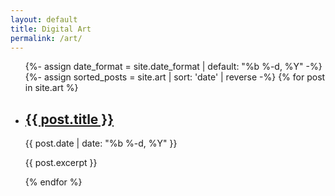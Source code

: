 ```yaml
---
layout: default
title: Digital Art
permalink: /art/
---
```


<ul class="post-list">
  {%- assign date_format = site.date_format | default: "%b %-d, %Y" -%}
  {%- assign sorted_posts = site.art | sort: 'date' | reverse -%}
  {% for post in site.art %}
    <li class="post">
      <h2 class="post-title"><a href="{{ post.url }}">{{ post.title }}</a></h2>
      <p class="post-meta">
        <time class="post-date" datetime="{{ post.date | date_to_xmlschema }}">{{ post.date | date: "%b %-d, %Y" }}</time></p>
      <p class="post-excerpt">{{ post.excerpt }}</p>
    </li>
  {% endfor %}
</ul>